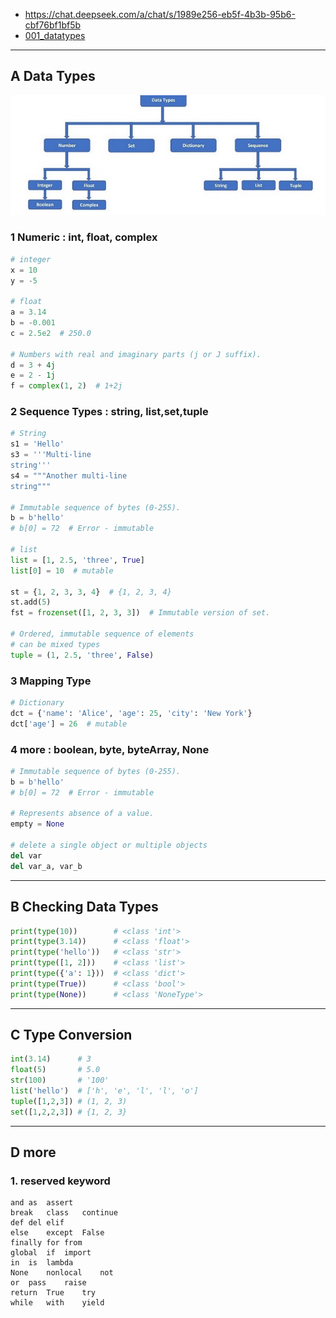  - https://chat.deepseek.com/a/chat/s/1989e256-eb5f-4b3b-95b6-cbf76bf1bf5b
 - [001_datatypes](../000_py_learn/001_datatypes)
---
## A Data Types
![img_2.png](99_IMG/001/img_2.png)

### 1 Numeric : int, float, complex
```python
# integer
x = 10
y = -5

# float
a = 3.14
b = -0.001
c = 2.5e2  # 250.0

# Numbers with real and imaginary parts (j or J suffix).
d = 3 + 4j
e = 2 - 1j
f = complex(1, 2)  # 1+2j
```
### 2 Sequence Types : string, list,set,tuple
```python
# String
s1 = 'Hello'
s3 = '''Multi-line
string'''
s4 = """Another multi-line
string"""

# Immutable sequence of bytes (0-255).
b = b'hello'
# b[0] = 72  # Error - immutable

# list
list = [1, 2.5, 'three', True]
list[0] = 10  # mutable

st = {1, 2, 3, 3, 4}  # {1, 2, 3, 4}
st.add(5)
fst = frozenset([1, 2, 3, 3])  # Immutable version of set.

# Ordered, immutable sequence of elements 
# can be mixed types
tuple = (1, 2.5, 'three', False)
```

### 3 Mapping Type
```python
# Dictionary 
dct = {'name': 'Alice', 'age': 25, 'city': 'New York'}
dct['age'] = 26  # mutable
```

### 4 more : boolean, byte, byteArray, None
```python
# Immutable sequence of bytes (0-255).
b = b'hello'
# b[0] = 72  # Error - immutable

# Represents absence of a value.
empty = None

# delete a single object or multiple objects
del var
del var_a, var_b
```
---

## B Checking Data Types
```python
print(type(10))        # <class 'int'>
print(type(3.14))      # <class 'float'>
print(type('hello'))   # <class 'str'>
print(type([1, 2]))    # <class 'list'>
print(type({'a': 1}))  # <class 'dict'>
print(type(True))      # <class 'bool'>
print(type(None))      # <class 'NoneType'>
```

---
## C Type Conversion
```python
int(3.14)      # 3
float(5)       # 5.0
str(100)       # '100'
list('hello')  # ['h', 'e', 'l', 'l', 'o']
tuple([1,2,3]) # (1, 2, 3)
set([1,2,2,3]) # {1, 2, 3}
```

---
## D more
### 1. reserved keyword
```
and	as	assert
break	class	continue
def	del	elif
else	except	False
finally	for	from
global	if	import
in	is	lambda
None	nonlocal	not
or	pass	raise
return	True	try
while	with	yield
```
